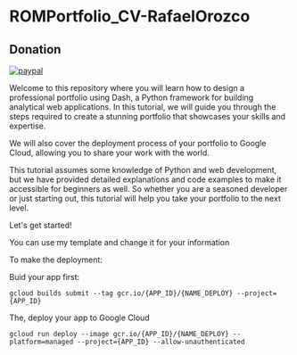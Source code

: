# ROMPortfolio_CV-RafaelOrozco

## Donation

[![paypal](https://www.paypalobjects.com/en_US/i/btn/btn_donateCC_LG.gif)](https://www.paypal.com/donate/?hosted_button_id=T4JKHR2E5YV6N)

Welcome to this repository where you will learn how to design a professional portfolio using Dash, a Python framework for building analytical web applications. In this tutorial, we will guide you through the steps required to create a stunning portfolio that showcases your skills and expertise.

We will also cover the deployment process of your portfolio to Google Cloud, allowing you to share your work with the world.

This tutorial assumes some knowledge of Python and web development, but we have provided detailed explanations and code examples to make it accessible for beginners as well. So whether you are a seasoned developer or just starting out, this tutorial will help you take your portfolio to the next level.

Let's get started!

You can use my template and change it for your information

To make the deployment:

Buid your app first:
```
gcloud builds submit --tag gcr.io/{APP_ID}/{NAME_DEPLOY} --project={APP_ID}
```
The, deploy your app to Google Cloud

```
gcloud run deploy --image gcr.io/{APP_ID}/{NAME_DEPLOY} --platform=managed --project={APP_ID} --allow-unauthenticated
```

